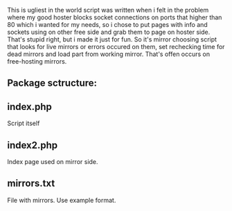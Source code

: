This is ugliest in the world script was written when i felt in the problem where my good hoster blocks socket connections on ports that higher than 80 which i wanted for my needs, so i chose to put pages with info and sockets using on other free side and grab them to page on hoster side. That's stupid right, but i made it just for fun.
So it's mirror choosing script that looks for live mirrors or errors occured on them, set rechecking time for dead mirrors and load part from working mirror. That's offen occurs on free-hosting mirrors.

## Package sctructure:
## index.php
Script itself

## index2.php
Index page used on mirror side.

## mirrors.txt
File with mirrors. Use example format.
